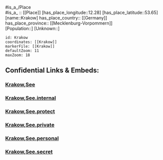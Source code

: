 ﻿---
location: [53.65,12.28] 
mapzoom: [7,12] 
mapmarker: city 
type: City
tags:
- geo/City


SpocWebEntityId: 31612
isDeleted: false
confidential: public

---
#is_a_/Place  
#is_a_ :: [[Place]] 
[has_place_longitude::12.28] 
[has_place_latitude::53.65] 
[name::Krakow] 
has_place_country:: [[Germany]]  
has_place_province:: [[Mecklenburg-Vorpommern]]  
[Population::] 
[Unknown::] 


```leaflet
id: Krakow
coordinates: [[Krakow]] 
markerFile: [[Krakow]] 
defaultZoom: 11 
maxZoom: 18
```


## Confidential Links & Embeds: 

### [Krakow,See](/_public/Earth/Continent/Europe/Europe~Central/Germany/Germany~East/Mecklenburg-Vorpommern/counties~MV/Rostock/cities~Rostock/Krakow,See.md) 

### [Krakow,See.internal](/_internal/Earth/Continent/Europe/Europe~Central/Germany/Germany~East/Mecklenburg-Vorpommern/counties~MV/Rostock/cities~Rostock/Krakow,See.internal.md) 

### [Krakow,See.protect](/_protect/Earth/Continent/Europe/Europe~Central/Germany/Germany~East/Mecklenburg-Vorpommern/counties~MV/Rostock/cities~Rostock/Krakow,See.protect.md) 

### [Krakow,See.private](/_private/Earth/Continent/Europe/Europe~Central/Germany/Germany~East/Mecklenburg-Vorpommern/counties~MV/Rostock/cities~Rostock/Krakow,See.private.md) 

### [Krakow,See.personal](/_personal/Earth/Continent/Europe/Europe~Central/Germany/Germany~East/Mecklenburg-Vorpommern/counties~MV/Rostock/cities~Rostock/Krakow,See.personal.md) 

### [Krakow,See.secret](/_secret/Earth/Continent/Europe/Europe~Central/Germany/Germany~East/Mecklenburg-Vorpommern/counties~MV/Rostock/cities~Rostock/Krakow,See.secret.md) 
